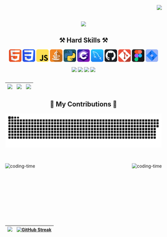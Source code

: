 <img align="right" src="https://komarev.com/ghpvc/?username=trechds&color=02D5DB"><br>
<h2 align="center">
    <img align="center" src="https://readme-typing-svg.herokuapp.com/?font=Righteous&size=30&center=true&vCenter=true&width=500&height=70&duration=4000&lines=Hello+World!+👋;+My+name+is+Thiago+Rech!;" />
</h2>
<div  align="center"> 
  <div style="display: inline_block">
    <h2 align="center">⚒️ Hard Skills ⚒️</h2>
    <img align="center" height="40" width="40" alt="html-icon" src="html.png">
    <img align="center" height="40" width="40" alt="css-icon" src="css.png">
    <img align="center" height="40" width="40" alt="js-icon"  src="js.png">
    <img align="center" height="40" width="40" alt="java-icon" src="java.png">
    <img align="center" height="40" width="40" alt="python-icon" src="py.png">
    <img align="center" height="40" width="40" alt="csharp-icon" src="csharp.png">
    <img align="center" height="40" width="40" alt="mysql-icon" src="mysql.png">
    <img align="center" height="40" width="40" alt="github-icon" src="github.png">
    <img align="center" height="40" width="40" alt="git-icon" src="git.png">
    <img align="center" height="40" width="40" alt="figma-icon" src="figma.png">
    <img align="center" height="40" width="40" alt="jira-icon" src="jira.png">
   </div>
    <br/>
    <a href = "https://api.whatsapp.com/send?phone=5554991424628" target="_blank" style="text-decoration: none;">
      <img src="https://img.shields.io/badge/WhatsApp-25D366?style=for-the-badge&logo=whatsapp&logoColor=white" target="_blank">
    </a>
    <a href = "mailto: trechds@gmail.com" target="_blank" style="text-decoration: none;">
      <img src="https://img.shields.io/badge/Gmail-D14836?style=for-the-badge&logo=gmail&logoColor=white" target="_blank">
    </a>
    <a href = "https://www.linkedin.com/in/trechds/" target="_blank" style="text-decoration: none;">
      <img src="https://img.shields.io/badge/-LinkedIn-%230077B5?style=for-the-badge&logo=linkedin&logoColor=white" target="_blank">
    </a>
    <a href = "https://www.instagram.com/thiago.rech/" target="_blank" style="text-decoration: none;">
      <img src="https://img.shields.io/badge/-Instagram-%23E4405F?style=for-the-badge&logo=instagram&logoColor=white" target="_blank">
    </a>
<!--<a href = "https://www.facebook.com/trechds" target="_blank">
      <img src="https://img.shields.io/badge/Facebook-1877F2?style=for-the-badge&logo=facebook&logoColor=white" target="_blank">
    </a> -->
</div>
<br/>

| ![](https://github-readme-stats.vercel.app/api?username=trechds&count_private=true&show_icons=true&theme=react&rank_icon=github&border_radius=10) | ![](http://github-profile-summary-cards.vercel.app/api/cards/repos-per-language?username=trechds&hide=Html&theme=react&border_radius=10) | ![](https://github-readme-stats.vercel.app/api/top-langs/?username=trechds&hide=HTML&langs_count=8&layout=compact&theme=react&border_radius=10&size_weight=0.5&count_weight=0.5&exclude_repo=github-readme-stats) |
| :-: | :-: | :-: |

<h2 align="center">🐍 My Contributions 🐍</h2>

![Snake animation](https://github.com/trechds/trechds/blob/output/github-contribution-grid-snake-dark.svg)

<br/>

<div  align="center"> 
  <div style="display: inline_block"><br>
    <img align="right" height="200" alt="coding-time" src="https://camo.githubusercontent.com/7de37139d0b4c1ce40865e799b446c0e963a3dd8fb68d239707237c40604fa3d/68747470733a2f2f63646e2e6472696262626c652e636f6d2f75736572732f3733303730332f73637265656e73686f74732f363538313234332f6176656e746f2e676966">
    <img align="left" height="200" alt="coding-time" src="https://media1.tenor.com/m/ThQRirm0spwAAAAC/samurai-pizza-cats-kyatto-ninden-teyandee.gif">
  </div>
<div align="right">

<br/>

| ![](http://github-profile-summary-cards.vercel.app/api/cards/profile-details?username=trechds&theme=react&border_radius=10) | [![GitHub Streak](https://streak-stats.demolab.com/?user=trechds&theme=react&border_radius=10)](https://git.io/streak-stats) |
| :-: | :-: |


<!-- <h2 align="center">⚡ Stats ⚡</h2>
<br>
<div align=center>
  <img width=390 src="https://github-readme-streak-stats-trechds.vercel.app/?user=trechds&count_private=true&theme=react&border_radius=10" alt="streak stats"/>
  <img width=390 src="https://github-readme-stats-trechds.vercel.app/api?username=trechds&count_private=true&show_icons=true&theme=react&rank_icon=github&border_radius=10" alt="readme stats" />
  <br/>
  <img width=325 align="center" src="https://github-readme-stats-trechds.vercel.app/api/top-langs/?username=trechds&hide=HTML&langs_count=8&layout=compact&theme=react&border_radius=10&size_weight=0.5&count_weight=0.5&exclude_repo=github-readme-stats" alt="top langs" />
</div> -->

<!--
trechds/trechds is a ✨ special ✨ repository because its README.md (this file) appears on your GitHub profile.

Here are some ideas to get you started:
- 💼 I’m currently working at Bloom</li>
- 👨🏻‍🎓 Studying at Brigham Young University-Idaho</li>
- 🌱 Current learning C# and JavaScript</li>
- 🔭 Looking forward to work as a Full Stack Developer</li>
- 👯 I’m looking to collaborate on ...
- 🤔 I’m looking for help with ...
- 💬 Ask me about ...
- 📫 How to reach me: ...
- 😄 Pronouns: ...
- ⚡ Fun fact: ...

![](https://github-readme-streak-stats.herokuapp.com/?user=trechds&theme=react&hide_border=true&date_format=M%20j%5B%2C%20Y%5D&background=1A1B27&stroke=35AFA3&ring=BF91F3&fire=BF91F3&currStreakNum=BF91F3&sideNums=BF91F3&currStreakLabel=BF91F3&sideLabels=BF91F3&dates=35AFA3)

![](http://github-profile-summary-cards.vercel.app/api/cards/stats?username=trechds&theme=react)

-->


